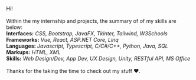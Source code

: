 Hi!<br />
<br />
Within the my internship and projects, the summary of of my skills are below: <br />
**Interfaces:** *CSS, Bootstrap, JavaFX, Tkinter, Tailwind, W3Schools* <br />
**Frameworks:** *Vue, React, ASP.NET Core, Linq* <br />
**Languages:** *Javascript, Typescript, C/C#/C++, Python, Java, SQL* <br />
**Markups:** *HTML, XML* <br />
**Skills:** *Web Design/Dev, App Dev, UX Design, Unity, RESTful API, MS Office* <br />
<br />
Thanks for the taking the time to check out my stuff ♥.

